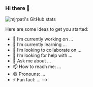 ### Hi there 👋

![mjrpati's GitHub stats](https://github-readme-stats.vercel.app/api?username=mjrpati&show_icons=true&theme=gruvbox)


Here are some ideas to get you started:

- 🔭 I’m currently working on ...
- 🌱 I’m currently learning ...
- 👯 I’m looking to collaborate on ...
- 🤔 I’m looking for help with ...
- 💬 Ask me about ...
- 📫 How to reach me: ...
- 😄 Pronouns: ...
- ⚡ Fun fact: ...
-->
